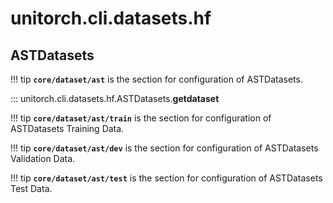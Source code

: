 # unitorch.cli.datasets.hf

## ASTDatasets

!!! tip
    **`core/dataset/ast`** is the section for configuration of ASTDatasets.

::: unitorch.cli.datasets.hf.ASTDatasets.__getdataset__

!!! tip
    **`core/dataset/ast/train`** is the section for configuration of ASTDatasets Training Data.
    
!!! tip
    **`core/dataset/ast/dev`** is the section for configuration of ASTDatasets Validation Data.
    
!!! tip
    **`core/dataset/ast/test`** is the section for configuration of ASTDatasets Test Data.

